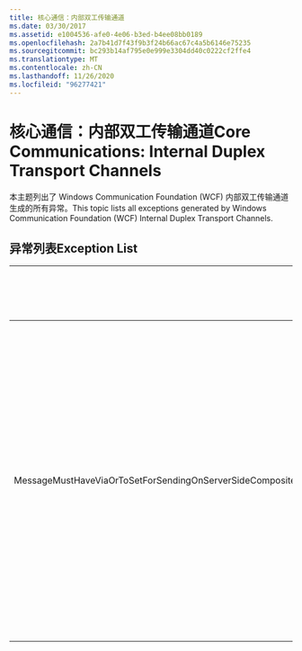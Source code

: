 ```yaml
---
title: 核心通信：内部双工传输通道
ms.date: 03/30/2017
ms.assetid: e1004536-afe0-4e06-b3ed-b4ee08bb0189
ms.openlocfilehash: 2a7b41d7f43f9b3f24b66ac67c4a5b6146e75235
ms.sourcegitcommit: bc293b14af795e0e999e3304dd40c0222cf2ffe4
ms.translationtype: MT
ms.contentlocale: zh-CN
ms.lasthandoff: 11/26/2020
ms.locfileid: "96277421"
---
```

# <a name="core-communications-internal-duplex-transport-channels"></a><span data-ttu-id="ef1f1-102">核心通信：内部双工传输通道</span><span class="sxs-lookup"><span data-stu-id="ef1f1-102">Core Communications: Internal Duplex Transport Channels</span></span>

<span data-ttu-id="ef1f1-103">本主题列出了 Windows Communication Foundation (WCF) 内部双工传输通道生成的所有异常。</span><span class="sxs-lookup"><span data-stu-id="ef1f1-103">This topic lists all exceptions generated by Windows Communication Foundation (WCF) Internal Duplex Transport Channels.</span></span>  
  
## <a name="exception-list"></a><span data-ttu-id="ef1f1-104">异常列表</span><span class="sxs-lookup"><span data-stu-id="ef1f1-104">Exception List</span></span>  
  
|<span data-ttu-id="ef1f1-105">资源代码</span><span class="sxs-lookup"><span data-stu-id="ef1f1-105">Resource Code</span></span>|<span data-ttu-id="ef1f1-106">资源字符串</span><span class="sxs-lookup"><span data-stu-id="ef1f1-106">Resource String</span></span>|  
|-------------------|---------------------|  
|<span data-ttu-id="ef1f1-107">MessageMustHaveViaOrToSetForSendingOnServerSideCompositeDuplexChannels</span><span class="sxs-lookup"><span data-stu-id="ef1f1-107">MessageMustHaveViaOrToSetForSendingOnServerSideCompositeDuplexChannels</span></span>|<span data-ttu-id="ef1f1-108">要通过服务器复合双工通道发送消息，该消息必须设置了“Via”属性或“To”标头。</span><span class="sxs-lookup"><span data-stu-id="ef1f1-108">To send a message on server composite duplex channels, the message must have either the 'Via' property or the 'To' header set.</span></span>|

